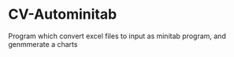 ﻿# CV-Autominitab
Program which convert excel files to input as minitab program, and genmmerate a charts
